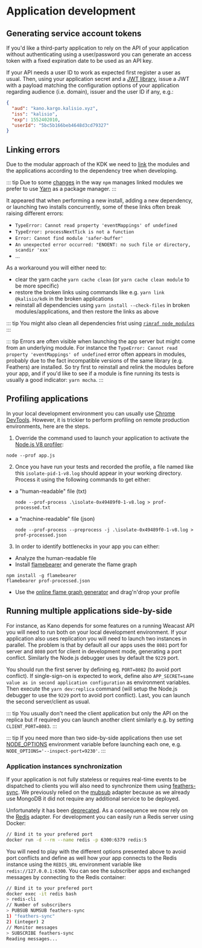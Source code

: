# Application development

## Generating service account tokens

If you'd like a third-party application to rely on the API of your application without authenticating using a user/password you can generate an access token with a fixed expiration date to be used as an API key.

If your API needs a user ID to work as expected first register a user as usual. Then, using your application secret and a [JWT library](https://jwt.io/), issue a JWT with a payload matching the configuration options of your application regarding audience (i.e. domain), issuer and the user ID if any, e.g.:
```json
{
  "aud": "kano.kargo.kalisio.xyz",
  "iss": "kalisio",
  "exp": 1552402010,
  "userId": "5bc5b166beb4648d3cd79327"
}
```

## Linking errors

Due to the modular approach of the KDK we need to [link](https://medium.com/@alexishevia/the-magic-behind-npm-link-d94dcb3a81af) the modules and the applications according to the dependency tree when developing.

::: tip
Due to some [changes](http://codetunnel.io/npm-5-changes-to-npm-link/) in the way `npm` manages linked modules we prefer to use [Yarn](https://yarnpkg.com) as a package manager.
:::

It appeared that when performing a new install, adding a new dependency, or launching two installs concurrently, some of these links often break raising different errors:
* `TypeError: Cannot read property 'eventMappings' of undefined`
* `TypeError: processNextTick is not a function`
* `Error: Cannot find module 'safer-buffer'`
* `An unexpected error occurred: "ENOENT: no such file or directory, scandir 'xxx'`
* ...

As a workaround you will either need to:
* clear the yarn cache `yarn cache clean` (or `yarn cache clean module` to be more specific)
* restore the broken links using commands like e.g. `yarn link @kalisio/kdk` in the broken applications
* reinstall all dependencies using `yarn install --check-files` in broken modules/applications, and then restore the links as above

::: tip
You might also clean all dependencies frist using [`rimraf node_modules`](http://www.nikola-breznjak.com/blog/javascript/nodejs/how-to-delete-node_modules-folder-on-windows-machine/) 
:::

::: tip
Errors are often visible when launching the app server but might come from an underlying module. For instance the `TypeError: Cannot read property 'eventMappings' of undefined` error often appears in modules, probably due to the fact incompatible versions of the same library (e.g. Feathers) are installed. So try first to reinstall and relink the modules before your app, and if you'd like to see if a module is fine running its tests is usually a good indicator: `yarn mocha`.
:::

## Profiling applications

In your local development environment you can usually use [Chrome DevTools](https://developers.google.com/web/tools/chrome-devtools/rendering-tools/js-execution). However, it is trickier to perform profiling on remote production environments, here are the steps.

1. Override the command used to launch your application to activate the [Node.js V8 profiler](https://nodejs.org/en/docs/guides/simple-profiling/):

```
node --prof app.js
```

2. Once you have run your tests and recorded the profile, a file named like this `isolate-pid-1-v8.log` should appear in your working directory. Process it using the following commands to get either:
* a "human-readable" file (txt)

  ```
  node --prof-process .\isolate-0x49489f0-1-v8.log > prof-processed.txt
  ```
* a "machine-readable" file (json)

  ```
  node --prof-process --preprocess -j .\isolate-0x49489f0-1-v8.log > prof-processed.json
  ```

3. In order to identify bottlenecks in your app you can either:
* Analyze the human-readable file
* Install [flamebearer](https://github.com/mapbox/flamebearer) and generate the flame graph

```
npm install -g flamebearer
flamebearer prof-processed.json
```

* Use the [online flame graph generator](https://mapbox.github.io/flamebearer/) and drag'n'drop your profile

## Running multiple applications side-by-side

For instance, as Kano depends for some features on a running Weacast API you will need to run both on your local development environment. If your application also uses replication you will need to launch two instances in parallel. The problem is that by default all our apps uses the `8081` port for server and `8080` port for client in development mode, generating a port conflict. Similarly the Node.js debugger uses by default the `9229` port.

You should run the first server by defining eg. `PORT=8082` (to avoid port conflict). If single-sign-on is expected to work, define also `APP_SECRET=same value as in second application configuration` as environment variables. Then execute the `yarn dev:replica` command (will setup the Node.js debugger to use the `9229` port to avoid port conflict). Last, you can launch the second server/client as usual.

::: tip
You usually don't need the client application but only the API on the replica but if required you can launch another client similarly e.g. by setting `CLIENT_PORT=8083`.
:::

::: tip
If you need more than two side-by-side applications then use set [NODE_OPTIONS](https://nodejs.org/api/cli.html#cli_node_options_options) environment variable before launching each one, e.g. `NODE_OPTIONS='--inspect-port=9230'`.
:::

### Application instances synchronization

If your application is not fully stateless or requires real-time events to be dispatched to clients you will also need to synchronize them using [feathers-sync](https://github.com/feathersjs-ecosystem/feathers-sync). We previously relied on the [mubsub](https://github.com/scttnlsn/mubsub) adapter because as we already use MongoDB it did not require any additional service to be deployed.

Unfortunately it has been [deprecated](https://github.com/feathersjs-ecosystem/feathers-sync/pull/135). As a consequence we now rely on the [Redis](https://redis.io/) adapter. For development you can easily run a Redis server using Docker:
```bash
// Bind it to your prefered port
docker run -d --rm --name redis -p 6300:6379 redis:5
```

You will need to play with the different options presented above to avoid port conflicts and define as well how your app connects to the Redis instance using the `REDIS_URL` environment variable like `redis://127.0.0.1:6300`. You can see the subscriber apps and exchanged messages by connecting to the Redis container:
```bash
// Bind it to your prefered port
docker exec -it redis bash
> redis-cli
// Number of subscribers
> PUBSUB NUMSUB feathers-sync
1) "feathers-sync"
2) (integer) 2
// Monitor messages
> SUBSCRIBE feathers-sync
Reading messages...
```


